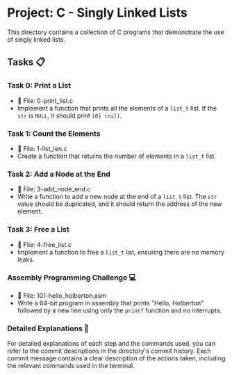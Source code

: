 # Project: C - Singly Linked Lists

This directory contains a collection of C programs that demonstrate the use of singly linked lists.

## Tasks 📋

### Task 0: Print a List
- 📄 File: 0-print_list.c
- Implement a function that prints all the elements of a `list_t` list. If the `str` is `NULL`, it should print `[0] (nil)`.

### Task 1: Count the Elements
- 📄 File: 1-list_len.c
- Create a function that returns the number of elements in a `list_t` list.

### Task 2: Add a Node at the End
- 📄 File: 3-add_node_end.c
- Write a function to add a new node at the end of a `list_t` list. The `str` value should be duplicated, and it should return the address of the new element.

### Task 3: Free a List
- 📄 File: 4-free_list.c
- Implement a function to free a `list_t` list, ensuring there are no memory leaks.

### Assembly Programming Challenge 💻
- 📄 File: 101-hello_holberton.asm
- Write a 64-bit program in assembly that prints "Hello, Holberton" followed by a new line using only the `printf` function and no interrupts.

### Detailed Explanations 📑
For detailed explanations of each step and the commands used, you can refer to the commit descriptions in the directory's commit history. Each commit message contains a clear description of the actions taken, including the relevant commands used in the terminal.

